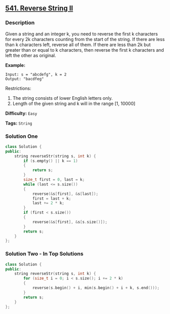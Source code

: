 ## [541. Reverse String II](https://leetcode.com/problems/reverse-string-ii/#/description)

### Description

Given a string and an integer k, you need to reverse the first k characters for every 2k characters counting from the start of the string. If there are less than k characters left, reverse all of them. If there are less than 2k but greater than or equal to k characters, then reverse the first k characters and left the other as original.

**Example:**

```
Input: s = "abcdefg", k = 2
Output: "bacdfeg"

```

Restrictions:

1. The string consists of lower English letters only.
2. Length of the given string and k will in the range [1, 10000]

**Difficulty:** `Easy`

**Tags:** `String`

### Solution One

```c++
class Solution {
public:
    string reverseStr(string s, int k) {
        if (s.empty() || k == 1)
        {
            return s;
        }
        size_t first = 0, last = k;
        while (last <= s.size())
        {
            reverse(&s[first], &s[last]);
            first = last + k;
            last += 2 * k;
        }
        if (first < s.size())
        {
            reverse(&s[first], &s[s.size()]);
        }
        return s;
    }
};
```

### Solution Two - In Top Solutions

```c++
class Solution {
public:
    string reverseStr(string s, int k) {
        for (size_t i = 0; i < s.size(); i += 2 * k)
        {
            reverse(s.begin() + i, min(s.begin() + i + k, s.end()));
        }
        return s;
    }
};
```
